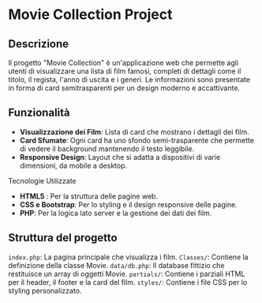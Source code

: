 # Movie Collection Project

## Descrizione

Il progetto "Movie Collection" è un'applicazione web che permette agli utenti di visualizzare una lista di film famosi, completi di dettagli come il titolo, il regista, l'anno di uscita e i generi. Le informazioni sono presentate in forma di card semitrasparenti per un design moderno e accattivante.

## Funzionalità

- **Visualizzazione dei Film**: Lista di card che mostrano i dettagli dei film.
- **Card Sfumate**: Ogni card ha uno sfondo semi-trasparente che permette di vedere il background mantenendo il testo leggibile.
- **Responsive Design**: Layout che si adatta a dispositivi di varie dimensioni, da mobile a desktop.

Tecnologie Utilizzate

- **HTML5** : Per la struttura delle pagine web.
- **CSS e Bootstrap**: Per lo styling e il design responsive delle pagine.
- **PHP**: Per la logica lato server e la gestione dei dati dei film.

## Struttura del progetto

`index.php`: La pagina principale che visualizza i film.
`Classes/`: Contiene la definizione della classe Movie.
`data/db.php`: Il database fittizio che restituisce un array di oggetti Movie.
`partials/`: Contiene i parziali HTML per il header, il footer e la card del film.
`styles/`: Contiene i file CSS per lo styling personalizzato.
